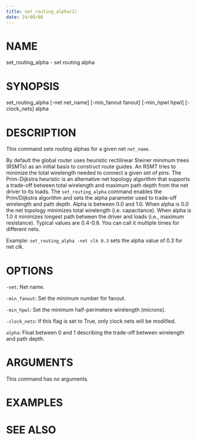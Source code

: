 ```yaml
---
title: set_routing_alpha(2)
date: 24/09/08
---
```


# NAME

set_routing_alpha - set routing alpha

# SYNOPSIS

set_routing_alpha 
    [-net net_name] 
    [-min_fanout fanout]
    [-min_hpwl hpwl]
    [-clock_nets]
    alpha


# DESCRIPTION

This command sets routing alphas for a given net `net_name`.

By default the global router uses heuristic rectilinear Steiner minimum
trees (RSMTs) as an initial basis to construct route guides. An RSMT
tries to minimize the total wirelength needed to connect a given set
of pins.  The Prim-Dijkstra heuristic is an alternative net topology
algorithm that supports a trade-off between total wirelength and maximum
path depth from the net driver to its loads. The `set_routing_alpha`
command enables the Prim/Dijkstra algorithm and sets the alpha parameter
used to trade-off wirelength and path depth.  Alpha is between 0.0
and 1.0. When alpha is 0.0 the net topology minimizes total wirelength
(i.e. capacitance).  When alpha is 1.0 it minimizes longest path between
the driver and loads (i.e., maximum resistance).  Typical values are
0.4-0.8. You can call it multiple times for different nets.

Example: `set_routing_alpha -net clk 0.3` sets the alpha value of 0.3 for net *clk*.

# OPTIONS

`-net`:  Net name.

`-min_fanout`:  Set the minimum number for fanout.

`-min_hpwl`:  Set the minimum half-perimetere wirelength (microns).

`-clock_nets`:  If this flag is set to True, only clock nets will be modified.

`alpha`:  Float between 0 and 1 describing the trade-off between wirelength and path depth.

# ARGUMENTS

This command has no arguments.

# EXAMPLES

# SEE ALSO
